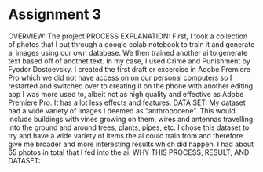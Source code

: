 # Assignment 3
OVERVIEW: The project 
PROCESS EXPLANATION: First, I took a collection of photos that I put through a google colab notebook to train it and generate ai images using our own database. We then trained another ai to generate text based off of anothet text. In my case, I used Crime and Punishment by Fyodor Dostoevsky. I created the first draft or excercise in Adobe Premiere Pro which we did not have access on on our personal computers so I restarted and switched over to creating it on the phone with another editing app I was more used to, albeit not as high quality and effective as Adobe Premiere Pro. It has a lot less effects and features. 
DATA SET: My dataset had a wide variety of images I deemed as "anthropocene". This would include buildings with vines growing on them, wires and antennas travelling into the ground and around trees, plants, pipes, etc. I chose this dataset to try and have a wide variety of items the ai could train from and therefore give me broader and more interesting results which did happen. I had about 65 photos in total that I fed into the ai.
WHY THIS PROCESS, RESULT, AND DATASET: 
